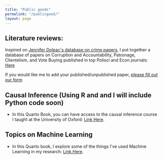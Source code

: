 ```yaml
---
title: "Public goods"
permalink: "/publicgood/"
layout: page
---
```


## Literature reviews: 

Inspired on <a href="https://jenniferdoleac.com/resources/" target="_blank">Jennifer Doleac's database on crime papers</a>, I put together a database of papers on Corruption and Accountability, Patronage, Clientelism, and Vote Buying published in top Polisci and Econ journals: <a href="https://docs.google.com/spreadsheets/d/1h9npHc_DpDj_BXzOvZhNH_LI0zJQXVyR/edit?usp=share_link&ouid=105095887186157613323&rtpof=true&sd=true" target="_blank">Here</a>


If you would like me to add your published/unpublished paper, [please fill out our form](https://forms.gle/7AULLRGdx13ngp678)

## Causal Inference (Using R and and I will include Python code soon)

- In this Quarto Book, you can have access to the causal inference course I taught at the University of Oxford: <a href="https://ftraposo.github.io/causal_inference/" target="_blank">Link Here</a>. 

## Topics on Machine Learning

- In this Quarto book, I explore some of the things I've used Machine Learning in my research: <a href="https://ftraposo.github.io/causal_inference/" target="_blank">Link Here</a>. 
